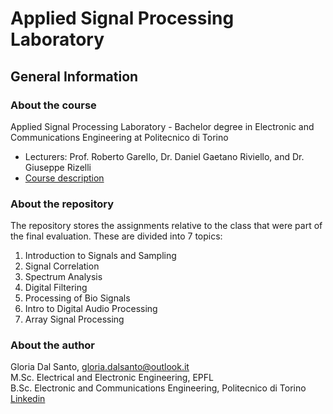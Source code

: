 # Applied Signal Processing Laboratory
## General Information 
### About the course 
Applied Signal Processing Laboratory - Bachelor degree in Electronic and Communications Engineering at Politecnico di Torino 
- Lecturers: Prof. Roberto Garello, Dr. Daniel Gaetano Riviello, and Dr. Giuseppe Rizelli
- [Course description](https://didattica.polito.it/pls/portal30/gap.pkg_guide.viewGap?p_cod_ins=01TUMLP)
### About the repository
The repository stores the assignments relative to the class that were part of the final evaluation. These are divided into 7 topics:
1. Introduction to Signals and Sampling
2. Signal Correlation
3. Spectrum Analysis
4. Digital Filtering
5. Processing of Bio Signals 
6. Intro to Digital Audio Processing
7. Array Signal Processing
### About the author 
Gloria Dal Santo, gloria.dalsanto@outlook.it  
M.Sc. Electrical and Electronic Engineering, EPFL  
B.Sc. Electronic and Communications Engineering, Politecnico di Torino  
[Linkedin](https://www.linkedin.com/in/gloriadalsanto/)
